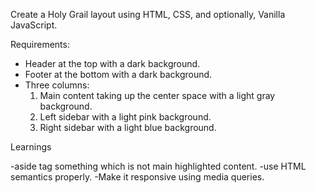 Create a Holy Grail layout using HTML, CSS, and optionally, Vanilla JavaScript.

Requirements:

- Header at the top with a dark background.
- Footer at the bottom with a dark background.
- Three columns:
  1. Main content taking up the center space with a light gray background.
  2. Left sidebar with a light pink background.
  3. Right sidebar with a light blue background.

Learnings

-aside tag something which is not main highlighted content.
-use HTML semantics properly.
-Make it responsive using media queries.
